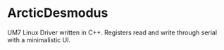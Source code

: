 ArcticDesmodus
==============

UM7 Linux Driver written in C++. Registers read and write through serial with a minimalistic UI.
